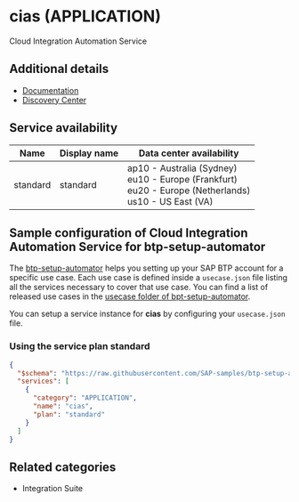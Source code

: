 # cias (APPLICATION)

Cloud Integration Automation Service

## Additional details

- [Documentation](https://help.sap.com/viewer/product/Cloud%2520Integration%2520Automation%2520Service/Latest/en-US)
- [Discovery Center](https://discovery-center.cloud.sap/serviceCatalog/cloud-integration-automation)

## Service availability

| Name | Display name | Data center availability  |
|------|----------------|---------------------------|
|  standard  |  standard  | ap10 - Australia (Sydney)<br> eu10 - Europe (Frankfurt)<br> eu20 - Europe (Netherlands)<br> us10 - US East (VA)  |

## Sample configuration of **Cloud Integration Automation Service** for btp-setup-automator

The [btp-setup-automator](https://github.com/SAP-samples/btp-setup-automator) helps you setting up your SAP BTP account for a specific use case. Each use case is defined inside a `usecase.json` file listing all the services necessary to cover that use case. You can find a list of released use cases in the [usecase folder of bpt-setup-automator](https://github.com/SAP-samples/btp-setup-automator/tree/main/usecases).

You can setup a service instance for **cias** by configuring your `usecase.json` file.

### Using the service plan **standard**

```json
{
  "$schema": "https://raw.githubusercontent.com/SAP-samples/btp-setup-automator/main/libs/btpsa-usecase.json",
  "services": [
    {
      "category": "APPLICATION",
      "name": "cias",
      "plan": "standard"      
    }
  ]
}
```

## Related categories

- Integration Suite